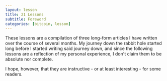 ```yaml
---
layout: lesson 
title: 21 Lessons
subtitle: Foreword
categories: [bitcoin, lesson]
---
```


These lessons are a compilation of three long-form articles I have written over the
course of several months. My journey down the rabbit hole started long before
I started writing said journey down, and since the following lessons are a
reflection of my personal experience, I don't claim them to be absolute nor
complete.

I hope, however, that they are instructive - or at least interesting -
for some readers.
